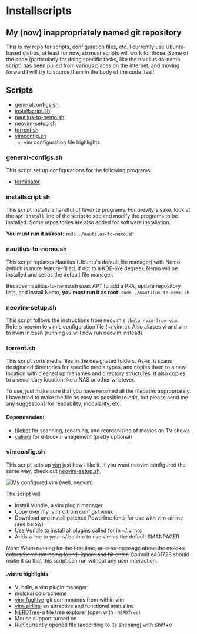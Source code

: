# Installscripts
## My (now) inappropriately named git repository
This is my repo for scripts, configuration files, etc. I currently use Ubuntu-based distros, at least for now, so most scripts will work for those. Some of the code (particularly for doing specific tasks, like the nautilus-to-nemo script) has been pulled from various places on the internet, and moving forward I will try to source them in the body of the code itself.

## Scripts
* [generalconfigs.sh](#general-configssh)
* [installscript.sh](#installscripsh)
* [nautilus-to-nemo.sh](#nautilus-to-nemosh)
* [neovim-setup.sh](#neovim-setupsh)
* [torrent.sh](#torrentsh)
* [vimconfig.sh](#vimconfigsh)
  * vim configuration file highlights

### general-configs.sh
This script set up configurations for the following programs:
* [terminator](https://en.wikipedia.org/wiki/Terminator_(terminal_emulator))

### installscript.sh
This script installs a handful of favorite programs. For brevity's sake, look at the `apt install` line of the script to see and modify the programs to be installed. Some repositories are also added for software installation.

**You must run it as root**: `sudo ./nautilus-to-nemo.sh`

### nautilus-to-nemo.sh
This script replaces Nautilus (Ubuntu's default file manager) with Nemo (which is more feature-filled, if not to a KDE-like degree). Nemo will be installed and set as the default file manager.

Because nautilus-to-nemo.sh uses APT to add a PPA, update repository lists, and install Nemo, **you must run it as root**: `sudo ./nautilus-to-nemo.sh`

### neovim-setup.sh
This script follows the instructions from neovim's `:help nvim-from-vim`. Refers neovim to vim's configuration file (~/.vimrc). Also aliases vi and vim to nvim in bash (running `vi` will now run neovim instead).

### torrent.sh
This script sorts media files in the designated folders. As-is, it scans designated directories for specific media types, and copies them to a new location with cleaned up filenames and directory structures. It also copies to a secondary location like a NAS or other whatever.

To use, just make sure that you have renamed all the filepaths appropriately. I have tried to make the file as easy as possible to edit, but please send me any suggestions for readability, modularity, etc.

#### Dependencies:
* [filebot](http://www.filebot.net/) for scanning, renaming, and reorganizing of movies an TV shows
* [calibre](https://calibre-ebook.com/) for e-book management (pretty optional)

### vimconfig.sh
This script sets up [vim](http://www.vim.org/) just how I like it. If you want neovim configured the same way, check out [neovim-setup.sh](#neovim-setupsh).

![My configured vim (well, neovim)](https://i.imgur.com/5AkLfHF.png)

The script will:
* Install Vundle, a vim plugin manager
* Copy over my .vimrc from configs/.vimrc
* Download and install patched Powerline fonts for use with vim-airline (see below)
* Use Vundle to install all plugins called for in ~/.vimrc
* Adds a line to your ~/.bashrc to use vim as the default $MANPAGER

*Note:* ~~When running for the first time, an error message about the molokai colorscheme not being found. Ignore and hit enter.~~ Commit e461728 should make it so that this script can run without any user interaction.

#### .vimrc highlights
* Vundle, a vim plugin manager
* [molokai colorscheme](https://github.com/tomasr/molokai)
* [vim-fugitive](https://github.com/tpope/vim-fugitive)-git commmands from within vim
* [vim-airline](https://github.com/vim-airline/vim-airline)-an attractive and functional statusline
* [NERDTree](https://github.com/scrooloose/nerdtree)-a file tree explorer (open with `:NERDTree`)
* Mouse support turned on
* Run currently opened file (according to its shebang) with Shift+e
